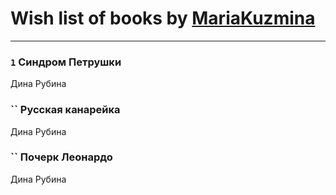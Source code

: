 # Wish list of books by [MariaKuzmina](http://vk.com/id29830911)
---

### `1` Синдром Петрушки
Дина Рубина

### `` Русская канарейка
Дина Рубина

### `` Почерк Леонардо
Дина Рубина

